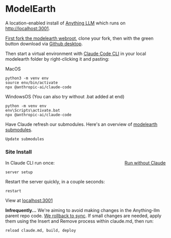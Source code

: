 # ModelEarth

A location-enabled install of [Anything LLM](https://anythingllm.com) which runs on [http://localhost:3001](http://localhost:3001).

[First fork the modelearth webroot](https://github.com/modelearth/modelearth/), clone your fork, then with the green button download via [Github desktop](https://github.com/apps/desktop).  

Then start a virtual environment with [Claude Code CLI](https://www.anthropic.com/engineering/claude-code-best-practices) in your local modelearth folder by right-clicking it and pasting:

MacOS

	python3 -m venv env
	source env/bin/activate
	npx @anthropic-ai/claude-code

WindowsOS (You can also try without .bat added at end)

	python -m venv env
	env\Scripts\activate.bat
	npx @anthropic-ai/claude-code


Have Claude refresh our submodules. Here's an overview of [modelearth submodules](codechat/).

	Update submodules


### Site Install
<div style="float:right"><a href="#tab=baremetal">Run without Claude</a></div>
In Claude CLI run once:

	server setup

Restart the server quickly, in a couple seconds:

	restart

View at [localhost:3001](http://localhost:3001)


**Infrequently...**
We're aiming to avoid making changes in the Anything-llm parent repo code. [We rollback to sync](https://github.com/ModelEarth/modelearth/blob/master/sync.md).
If small changes are needed, apply them using the Insert and Remove process within claude.md, then run:

	reload claude.md, build, deploy

